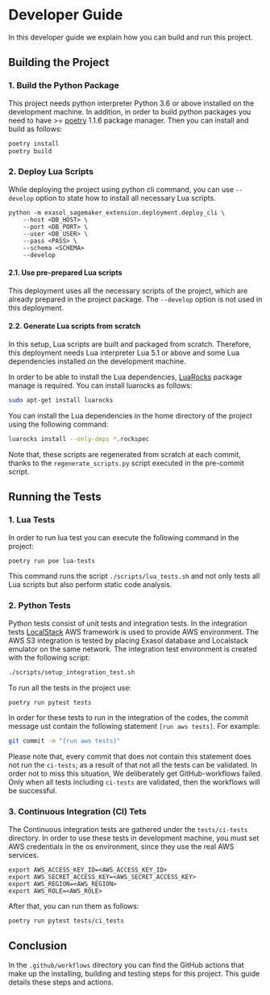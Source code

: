 # Developer Guide


In this developer guide we explain how you can build and run this project.



## Building the Project

### 1. Build the Python Package
This project needs python interpreter Python 3.6 or above installed on the 
development machine. In addition, in order to build python packages you need to 
have >= [poetry](https://python-poetry.org/) 1.1.6 package manager. Then you can 
install and build as follows:
```bash
poetry install
poetry build
```

### 2. Deploy Lua Scripts
While deploying the project using python cli command, you can use `--develop` 
option to state how to install all necessary Lua scripts. 

```buildoutcfg
python -m exasol_sagemaker_extension.deployment.deploy_cli \
    --host <DB_HOST> \ 
    --port <DB_PORT> \
    --user <DB_USER> \
    --pass <PASS> \
    --schema <SCHEMA>
    --develop
```
#### 2.1. Use pre-prepared Lua scripts 
This deployment uses all the necessary scripts of the project, which are already 
prepared in the project package. The `--develop` option is not used in this 
deployment.

#### 2.2. Generate Lua scripts from scratch
In this setup, Lua scripts are built and packaged from scratch. Therefore, this 
deployment needs Lua interpreter Lua 5.1 or above and some Lua dependencies 
installed on the development  machine.


In order to be able to install the Lua dependencies, [LuaRocks](https://luarocks.org/) 
package manage is required. You can install luarocks as follows:
```bash
sudo apt-get install luarocks
```

You can install the Lua dependencies in the home directory of the project
using the following command:
```bash
luarocks install --only-deps *.rockspec
```

Note that, these scripts are regenerated from scratch at each commit, 
thanks to the `regenerate_scripts.py` script executed in the pre-commit script.

## Running the Tests

### 1. Lua Tests
In order to run lua test you can execute the following command in the project:
```bash
poetry run poe lua-tests
```
This command runs the script `./scripts/lua_tests.sh` and not only tests all Lua 
scripts but also perform static code analysis.

### 2. Python Tests
Python tests consist of unit tests and integration tests. In the integration 
tests [LocalStack](https://localstack.cloud/) AWS framework is used to provide 
AWS environment. The AWS S3 integration is tested by placing Exasol database and 
Localstack emulator on the same network. The integration test environment 
is created with the following script:
```bash
./scripts/setup_integration_test.sh 
```

To run all the tests in the project use:
```bash
poetry run pytest tests
```

In order for these tests to run in the integration of the codes, the commit 
message  ust contain the following statement `[run aws tests]`. For example:
```bash
git commit -m "[run aws tests]"
```

Please note that, every commit that does not contain this statement does not run 
the `ci-tests`;  as a result of that not  all the tests can be validated. In 
order not to miss this situation, We deliberately get GitHub-workflows failed. 
Only when all tests including `ci-tests` are validated, then the workflows will 
be successful. 

### 3. Continuous Integration (CI) Tets
The Continuous integration tests are gathered under the `tests/ci-tests` 
directory. In order to use these tests in development machine, you must set AWS 
credentials in the os environment, since they use the real AWS services. 
```commandline
export AWS_ACCESS_KEY_ID=<AWS_ACCESS_KEY_ID>
export AWS_SECRET_ACCESS_KEY=<AWS_SECRET_ACCESS_KEY>
export AWS_REGION=<AWS_REGION>
export AWS_ROLE=<AWS_ROLE>
```
After that, you can run them as follows:
```bash
poetry run pytest tests/ci_tests
```


## Conclusion
In the `.github/workflows` directory you can find the GitHub actions that 
make up the installing, building and testing steps for this project. This 
guide details these steps and actions.
